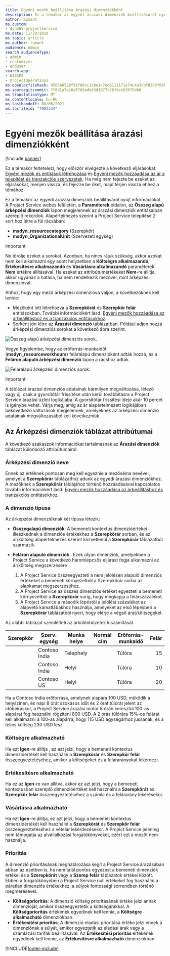 ```yaml
---
title: Egyéni mezők beállítása árazási dimenziókként
description: Ez a témakör az egyedi árazási dimenziók beállításáról nyújt információkat.
author: Rumant
ms.custom:
- dyn365-projectservice
ms.date: 11/20/2018
ms.topic: article
ms.author: rumant
audience: Admin
search.audienceType:
- admin
- customizer
- enduser
search.app:
- D365PS
- ProjectOperations
ms.openlocfilehash: 9503b6528f91f86cc1ebe1c7ed6111171e74c4a3cbf83b3f68810c3ee5efdd28
ms.sourcegitcommit: 7f8d1e7a16af769adb43d1877c28fdce53975db8
ms.translationtype: MT
ms.contentlocale: hu-HU
ms.lasthandoff: 08/06/2021
ms.locfileid: "7002334"
---
```

# <a name="setting-up-custom-fields-as-pricing-dimensions"></a>Egyéni mezők beállítása árazási dimenziókként 

[!include [banner](../includes/psa-now-project-operations.md)]

Ez a témakör feltételezi, hogy először elvégezte a következő eljárásokat: [Egyéni mezők és entitások létrehozása](create-custom-fields-entities.md) és [Egyéni mezők hozzáadása az ár a telepítést és tranzakciós szervezetek](field-references.md). Ha még nem fejezte be ezeket az eljárásokat, menjen vissza, és fejezze be őket, majd térjen vissza ehhez a témához. 

Ez a témakör az egyedi árazási dimenziók beállításáról nyújt információkat. A Project Service webes felületén, a **Paraméterek** oldalon, az **Összeg alapú árképzési dimenziók** lapon megjelennek az árazási dimenziók entitásaiban szereplő rekordok. Alapértelmezés szerint a Project Service telepítése 2 sort hoz létre a fül rácsában:

- **msdyn_resourcecategory** (Szerepkör)
- **msdyn_OrganizationalUnit** (Szervezeti egység)

> [!IMPORTANT]
> Ne törölje ezeket a sorokat. Azonban, ha nincs rájuk szükség, akkor azokat nem kell alkalmazni egy adott helyzetben a **Költségre alkalmazandó**, **Értékesítésre alkalmazandó** és **Vásárlásra alkalmazandó** paraméterek **Nem** értékre állításával. Ha ezeket az attribútumértékeket **Nem**-re állítja, akkor ugyanaz a hatása, ha nem rendelkezik mezővel, mint árképzési dimenzióval.

Ahhoz, hogy egy mező árképzési dimenzióvá váljon, a következőknek kell lennie:

- Mezőként lett létrehozva a **Szerepkörát** és **Szerepkör felár** entitásokban. További információkért lásd: [Egyéni mezők hozzáadása az árbeállításhoz és a tranzakciós entitásokhoz](field-references.md).
- Sorként jön létre az **Árazási dimenzió** táblázatban. Például adjon hozzá árképzési dimenziós sorokat a következő ábra szerint. 

![Összeg alapú árképzési dimenziós sorok.](media/Amt-based-PD.png)

Vegye figyelembe, hogy az erőforrás-munkaidőt (**msdyn_resourceworkhours**) feláralapú dimenzióként adták hozzá, és a **Feláron alapuló árképzési dimenzió** lapon a rácshoz adták.

![Feláralapú árképzési dimenziós sorok.](media/Markup-based-PD.png)

> [!IMPORTANT]
> A táblázat árazási dimenziós adatainak bármilyen megváltozása, létező vagy új, csak a gyorsítótár frissítése után kerül továbbításra a Project Service árazási üzleti logikájába. A gyorsítótár frissítési ideje akár 10 percet is igénybe vehet. Várja meg, amíg az ár alapértelmezett logikájában bekövetkező változások megjelennek, amelyeknek az árképzési dimenzió adatainak megváltozásából kell következniük.


## <a name="attributes-of-the-pricing-dimensions-table"></a>Az Árképzési dimenziók táblázat attribútumai
A következő szakaszok információkat tartalmaznak az **Árazási dimenziók** táblázat különböző attribútumairól.

### <a name="pricing-dimension-name"></a>Árképzési dimenzió neve
Ennek az értéknek pontosan meg kell egyeznie a mezőséma nevével, amelyet a **Szerepkörár** táblázathoz adunk az egyedi árazási dimenziókhoz. A mezőknek a **Szerepkörár** táblájához történő hozzáadásával kapcsolatos további információkért lásd: [Egyéni mezők hozzáadása az árbeállításhoz és tranzakciós entitásokhoz](field-references.md).

### <a name="type-of-dimension"></a>A dimenzió típusa
Az árképzési dimenzióknak két típusa létezik:
  
  - **Összegalapú dimenziók**: A bemeneti kontextus dimenzióértékei illeszkednek a dimenziós értékekhez a **Szerepkörár** sorban, és az ár/költség alapértelmezés szerint közvetlenül a **Szerepkörár** táblázatból származik.
  - **Feláron alapuló dimenziók** : Ezek olyan dimenziók, amelyekben a Project Service a következő háromlépcsős eljárást fogja alkalmazni az ár/költség megszerzésére
 
    1. A Project Service összeegyezteti a nem jelölésen alapuló dimenziós értékeket a bemeneti környezetből a Szerepkörár sorba az alapkamat megszerzéséhez.
    2. A Project Service az összes dimenziós értéket egyezteti a bemeneti környezetből a **Szerepkörár** sorig, hogy megkapja a felárszázalékot.
    3. A Project Service a második lépéstől a jelölési százalékot az alapvető kamatlábakhoz használja, amelyeket az első lépésben a **Szerepkörár** táblázatból nyert, hogy elérje a végső árat/költségeket.
   
   Az alábbi táblázat szemlélteti az árkülönbözetek kiszámítását.
  
| Szerepkör        | Szerv. egység    |Munka helye      |Normál cím      |Erőforrás-munkaidő      |  Felár|
| ------------|-------------|-------------------|--------------------|-------------------------|--------:|
|             | Contoso India|Telephely            |                    |Túlóra                 |15     |
|             | Contoso India|Helyi             |                    |Túlóra                 |10     |
|             | Contoso US   |Helyi             |                    |Túlóra                 |20     |


Ha a Contoso India erőforrása, amelynek alapára 100 USD, működik a helyszínen, és napi 8 órát szokásos időt és 2 órát túlórát jelent az időbeíráskor, a Project Service árazási motor 8 órán keresztül 100-as alapárat fog használni rögzíteni 800 USD. A 2 órás túlórára 15%-os felárat kell alkalmazni a 100-as alapárra, hogy 115 USD egységárhoz jussanak, és a teljes költség 230 USD lesz.

### <a name="applicable-to-cost"></a>Költségre alkalmazható 
Ha ezt **Igen**-re állítja , ez azt jelzi, hogy a bemeneti kontextus dimenzióértékét kell használni a **Szerepkörár** és **Szerepkör felár** összeegyeztetéséhez, amikor a költségeket és a felárarányokat lekérdezi.

### <a name="applicable-to-sales"></a>Értékesítésre alkalmazható
Ha ez az **Igen**-re van állítva, akkor ez azt jelzi, hogy a bemeneti kontextusban szereplő dimenzióértéket kell használni a **Szerepkörát** és **Szerepkör felár** összeegyeztetéséhez a számla és a felárarány lekérésekor.

### <a name="applicable-to-purchase"></a>Vásárlásra alkalmazható
Ha ezt **Igen**-re állítja, ez azt jelzi, hogy a bemeneti kontextus dimenzióértékét kell használni a **Szerepkörát** és **Szerepkör felár** összeegyeztetéséhez a vételár lekérdezésekor. A Project Service jelenleg nem támogatja az alvállalkozási forgatókönyveket, ezért ezt a mezőt nem használja. 

### <a name="priority"></a>Prioritás
A dimenzió prioritásának meghatározása segít a Project Service árazásában abban az esetben is, ha nem talál pontos egyezést a bemeneti dimenziók értékei és a **Szerepkörát** vagy a **Szerep felár** táblázatok értékei között. Ebben a forgatókönyvben a Project Service null értékeket fog használni a páratlan dimenziós értékekhez, a súlyok fontossági sorrendben történő megmérésével.

- **Költségprioritás**: A dimenzió költség prioritásának értéke jelzi annak dimenzióját, amikor összeegyeztetik a költségárakkal. A **Költségprioritás** értékének egyedinek kell lennie, a **Költségre alkalmazható** dimenziókban.
- **Értékesítési prioritás**: A dimenzió eladási prioritása értéke jelzi ennek a dimenziónak a súlyát, amikor egyeztetik az eladási árak vagy a számlázási tarifák beállításával. Az **Értékesítési prioritás** értékének egyedinek kell lennie, az **Értékesítésre alkalmazható** dimenziókban.


[!INCLUDE[footer-include](../includes/footer-banner.md)]
